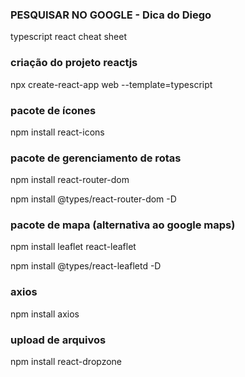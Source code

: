 ### PESQUISAR NO GOOGLE - Dica do Diego
typescript react cheat sheet 



### criação do projeto reactjs
npx create-react-app web --template=typescript

### pacote de ícones
npm install react-icons

### pacote de gerenciamento de rotas
npm install react-router-dom

npm install @types/react-router-dom -D

### pacote de mapa (alternativa ao google maps)
npm install leaflet react-leaflet

npm install @types/react-leafletd -D

### axios
npm install axios

### upload de arquivos
npm install react-dropzone



